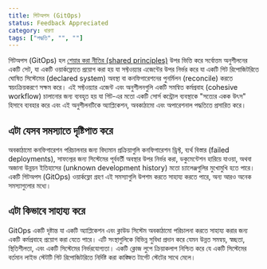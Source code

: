 ```yaml
---
title: গিটঅপস (GitOps)
status: Feedback Appreciated
category: ধারণা
tags: ["পদ্ধতি", "", ""]
---
```


গিটঅপস (GitOps) হল [শেয়ার করা নীতির (shared principles)](https://opengitops.dev/) উপর ভিত্তি করে সর্বোত্তম অনুশীলনের একটি সেট, যা একটি ওয়ার্কফ্লোতে প্রয়োগ করা হয় যা সফ্টওয়্যার এজেন্টের উপর নির্ভর করে যা একটি গিট রিপোজিটরিতে ঘোষিত সিস্টেমের (declared system) অবস্থা বা কনফিগারেশনের পুনর্মিলন (reconcile) করতে স্বয়ংক্রিয়করণে সক্ষম করে। এই সফ্টওয়্যার এজেন্ট এবং অনুশীলনগুলি একটি সমন্বিত কর্মপ্রবাহ (cohesive workflow) চালানোর জন্য ব্যবহৃত হয় যা গিট-এর মতো একটি সোর্স কন্ট্রোল ব্যবস্থাকে "সত্যের একক উৎস" হিসাবে ব্যবহার করে এবং এই অনুশীলনটিকে অ্যাপ্লিকেশন, অবকাঠামো এবং অপারেশনাল পদ্ধতিতে প্রসারিত করে।

## এটা যেসব সমস্যাতে দৃষ্টিপাত করে

অবকাঠামো কনফিগারেশন পরিচালনার জন্য বিদ্যমান প্রক্রিয়াগুলি কনফিগারেশন ড্রিফ্ট, ব্যর্থ বিস্তার (failed deployments), সাফল্যের জন্য সিস্টেমের পূর্ববর্তী অবস্থার উপর নির্ভর করা, ডকুমেন্টেশন হারিয়ে যাওয়া, অথবা অজানা উন্নয়ন ইতিহাসের (unknown development history) মতো চ্যালেঞ্জগুলির মুখোমুখি হতে পারে। একটি গিটঅপস (GitOps) ওয়ার্কফ্লো গ্রহণ এই সমস্যাগুলি উপশম করতে সাহায্য করতে পারে, অন্য আরও অনেক সমস্যাগুলোর মধ্যে।

## এটা কিভাবে সাহায্য করে

GitOps একটি দৃষ্টান্ত যা একটি অ্যাপ্লিকেশন এবং ক্লাউড সিস্টেম অবকাঠামো পরিচালনা করতে সাহায্য করার জন্য একটি কর্মপ্রবাহে প্রয়োগ করা যেতে পারে। এটি সংস্থাগুলিকে বিভিন্ন সুবিধা প্রদান করে যেমন উন্নত সমন্বয়, স্বচ্ছতা, স্থিতিশীলতা, এবং একটি সিস্টেমের নির্ভরযোগ্যতা। একটি ক্লোজ লুপে ক্রিয়াকলাপ নিশ্চিত করে যে একটি সিস্টেমের বর্তমান লাইভ স্টেটটি গিট রিপোজিটরিতে নির্দিষ্ট করা কাঙ্ক্ষিত টার্গেট স্টেটের সাথে মেলে।
